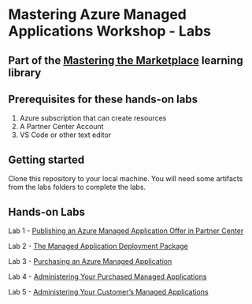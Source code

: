 # Mastering Azure Managed Applications Workshop - Labs

## Part of the [Mastering the Marketplace](https://aka.ms/masteringthemarketplace) learning library

## Prerequisites for these hands-on labs

1. Azure subscription that can create resources
1. A Partner Center Account
1. VS Code or other text editor

## Getting started

Clone this repository to your local machine. You will need some artifacts from the labs folders to complete the labs.

## Hands-on Labs

Lab 1 - [Publishing an Azure Managed Application Offer in Partner Center](./lab-1-partner-center/README.md)

Lab 2 - [The Managed Application Deployment Package](./lab-2/-deployment-package/README.md)

Lab 3 - [Purchasing an Azure Managed Application](./lab-3-purchasing-ama/README.md)

Lab 4 - [Administering Your Purchased Managed Applications](./lab-4-administer-my-amas/README.md)

Lab 5 - [Administering Your Customer’s Managed Applications](./lab-5-administer-customer-amas/README.md)